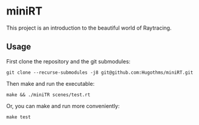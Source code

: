 # miniRT

This project is an introduction to the beautiful world of Raytracing.

## Usage
First clone the repository and the git submodules:

    git clone --recurse-submodules -j8 git@github.com:Hugothms/miniRT.git
    
Then make and run the executable:

    make && ./miniTR scenes/test.rt
    
Or, you can make and run more conveniently:

    make test
